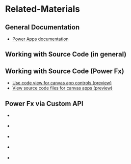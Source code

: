 # Related-Materials

## General Documentation

- [Power Apps documentation](https://docs.microsoft.com/en-us/powerapps/)

## Working with Source Code (in general)



## Working with Source Code (Power Fx)

- [Use code view for canvas app controls (preview)](https://learn.microsoft.com/en-us/power-apps/maker/canvas-apps/code-view)
- [View source code files for canvas apps (preview)](https://learn.microsoft.com/en-us/power-apps/maker/canvas-apps/power-apps-yaml)

## Power Fx via Custom API

- [](https://philcole.org/post/powerfx-customapi/)




- []()
- []()
- []()
- []()